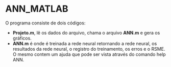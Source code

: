 # ANN_MATLAB
O programa consiste de dois códigos: 

- **Projeto.m**, lê os dados do arquivo, chama o arquivo **ANN.m** e gera os gráficos. 
- **ANN.m** é onde é treinada a rede neural retornando a rede neural, os resultados da rede neural, o registro do treinamento, os erros e o RSME. O mesmo contem um ajuda que pode ser vista através do comando help ANN.
